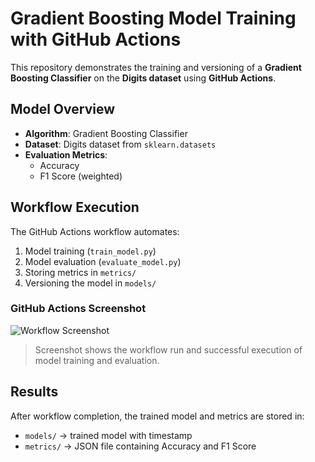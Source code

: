 # Gradient Boosting Model Training with GitHub Actions

This repository demonstrates the training and versioning of a **Gradient Boosting Classifier** on the **Digits dataset** using **GitHub Actions**.

## Model Overview

- **Algorithm**: Gradient Boosting Classifier  
- **Dataset**: Digits dataset from `sklearn.datasets`  
- **Evaluation Metrics**:
  - Accuracy
  - F1 Score (weighted)

## Workflow Execution

The GitHub Actions workflow automates:

1. Model training (`train_model.py`)
2. Model evaluation (`evaluate_model.py`)
3. Storing metrics in `metrics/`
4. Versioning the model in `models/`

### GitHub Actions Screenshot

![Workflow Screenshot](/Users/mgmanjusha/Documents/NEU/Fall'25/MLOps/Labs/Github_Lab2_Manjusha/screenshots/github_actions.png)

> Screenshot shows the workflow run and successful execution of model training and evaluation.

## Results

After workflow completion, the trained model and metrics are stored in:

- `models/` → trained model with timestamp
- `metrics/` → JSON file containing Accuracy and F1 Score
